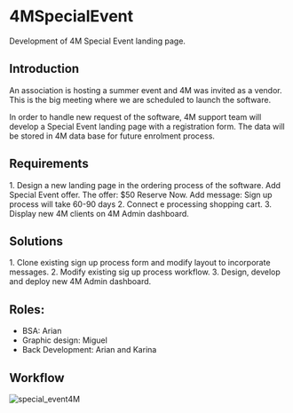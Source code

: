 # 4MSpecialEvent
Development of 4M Special Event landing page. 


<h2>Introduction</h2>

An association is hosting a summer event and 4M was invited as a vendor. This is the big meeting where we are scheduled to launch the software.

In order to handle new request of the software, 4M support team will develop a Special Event landing page with a registration form. The data will be stored in 4M data base for future enrolment process.  

<h2>Requirements</h2>
1. Design a new landing page in the ordering process of the software.
Add Special Event offer. The offer: $50 Reserve Now. 
Add message: Sign up process will take 60-90 days
2. Connect e processing shopping cart.
3. Display new 4M clients on 4M Admin dashboard.

<h2>Solutions</h2>
1. Clone existing sign up process form and modify layout to incorporate messages.
2. Modify existing sig up process workflow.
3. Design, develop and deploy new 4M Admin dashboard.

<h2>Roles:</h2>
<ul>
<li>BSA: Arian</li>
<li>Graphic design: Miguel</li>
<li>Back Development: Arian and Karina</li>
</ul>

<h2>Workflow</h2>
<img src="http://i288.photobucket.com/albums/ll175/michaelcheng429/meanstacktutorial_zpsu72ixs47.png" alt="special_event4M">

 

